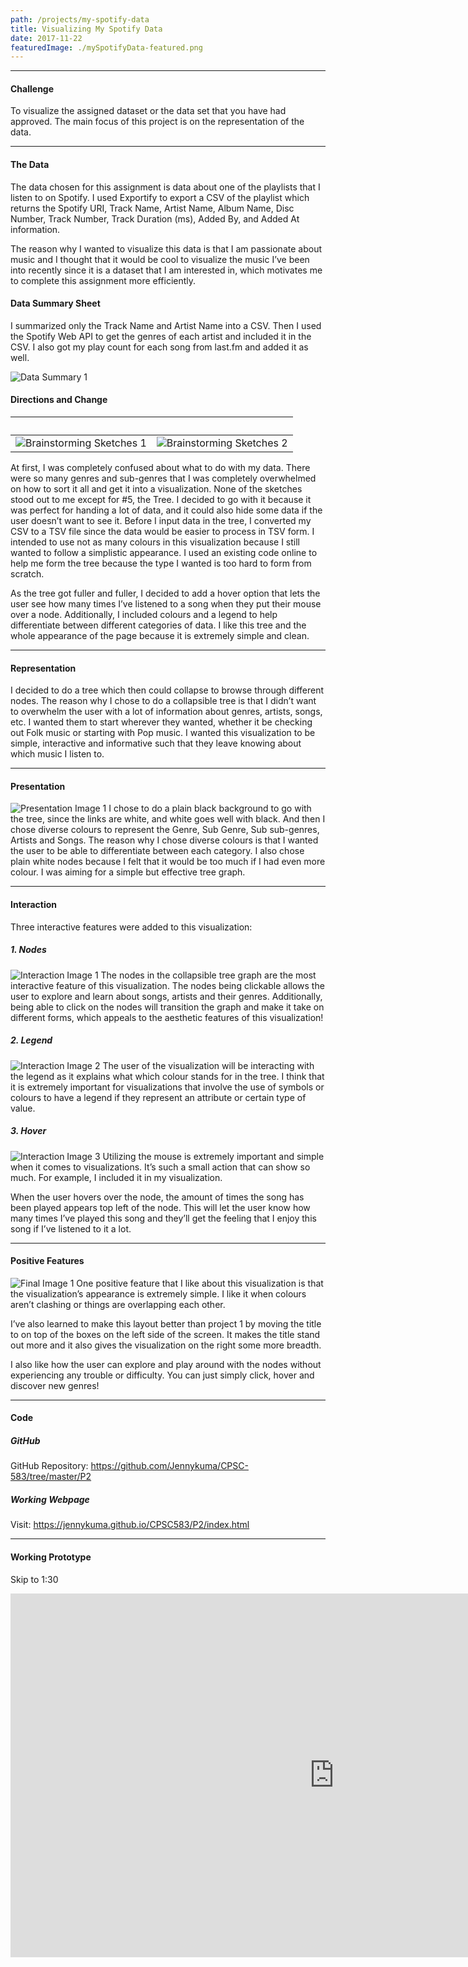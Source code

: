 ```yaml
---
path: /projects/my-spotify-data
title: Visualizing My Spotify Data
date: 2017-11-22
featuredImage: ./mySpotifyData-featured.png
---
```

---
#### Challenge
To visualize the assigned dataset or the data set that you have had approved.
The main focus of this project is on the representation of the data.

---
#### The Data
The data chosen for this assignment is data about one of the playlists that I listen to on Spotify. I used Exportify to export a CSV of the playlist which returns the Spotify URI, Track Name, Artist Name, Album Name, Disc Number, Track Number, Track Duration (ms), Added By, and Added At information.

The reason why I wanted to visualize this data is that I am passionate about music and I thought that it would be cool to visualize the music I’ve been into recently since it is a dataset that I am interested in, which motivates me to complete this assignment more efficiently.

#### Data Summary Sheet
I summarized only the Track Name and Artist Name into a CSV. Then I used the Spotify Web API to get the genres of each artist and included it in the CSV. I also got my play count for each song from last.fm and added it as well.

![Data Summary 1](./data-1.jpg "A snapshot of my data in CSV form")

#### Directions and Change
| &nbsp; | &nbsp; |
|:-:|:-:|
| ![Brainstorming Sketches 1](./sketch-1.jpg) | ![Brainstorming Sketches 2](./sketch-2.jpg) |
At first, I was completely confused about what to do with my data. There were so many genres and sub-genres that I was completely overwhelmed on how to sort it all and get it into a visualization. None of the sketches stood out to me except for #5, the Tree. I decided to go with it because it was perfect for handing a lot of data, and it could also hide some data if the user doesn’t want to see it. Before I input data in the tree, I converted my CSV to a TSV file since the data would be easier to process in TSV form. I intended to use not as many colours in this visualization because I still wanted to follow a simplistic appearance. I used an existing code online to help me form the tree because the type I wanted is too hard to form from scratch.

As the tree got fuller and fuller, I decided to add a hover option that lets the user see how many times I’ve listened to a song when they put their mouse over a node. Additionally, I included colours and a legend to help differentiate between different categories of data. I like this tree and the whole appearance of the page because it is extremely simple and clean. 

---
#### Representation
I decided to do a tree which then could collapse to browse through different nodes. The reason why I chose to do a collapsible tree is that I didn’t want to overwhelm the user with a lot of information about genres, artists, songs, etc. I wanted them to start wherever they wanted, whether it be checking out Folk music or starting with Pop music. I wanted this visualization to be simple, interactive and informative such that they leave knowing about which music I listen to.

---
#### Presentation
![Presentation Image 1](./presentation-1.png "Snapshot of some of the nodes within the tree graph")
I chose to do a plain black background to go with the tree, since the links are white, and white goes well with black. And then I chose diverse colours to represent the Genre, Sub Genre, Sub sub-genres, Artists and Songs. The reason why I chose diverse colours is that I wanted the user to be able to differentiate between each category. I also chose plain white nodes because I felt that it would be too much if I had even more colour. I was aiming for a simple but effective tree graph.

---
#### Interaction
Three interactive features were added to this visualization:

##### 1. Nodes
![Interaction Image 1](./interaction-1.png "A branch of the tree that shows the distinct colours")
The nodes in the collapsible tree graph are the most interactive feature of this visualization. The nodes being clickable allows the user to explore and learn about songs, artists and their genres. 
Additionally, being able to click on the nodes will transition the graph and make it take on different forms, which appeals to the aesthetic features of this visualization!

##### 2. Legend
![Interaction Image 2](./interaction-2.png "The legend that shows what each colour indicates")
The user of the visualization will be interacting with the legend as it explains what which colour stands for in the tree. 
I think that it is extremely important for visualizations that involve the use of symbols or colours to have a legend if they represent an attribute or certain type of value. 

##### 3. Hover
![Interaction Image 3](./interaction-3.png "Play count appears on hover")
Utilizing the mouse is extremely important and simple when it comes to visualizations. It’s such a small action that can show so much. For example, I included it in my visualization. 

When the user hovers over the node, the amount of times the song has been played appears top left of the node. This will let the user know how many times I’ve played this song and they’ll get the feeling that I enjoy this song if I’ve listened to it a lot.

---
#### Positive Features
![Final Image 1](./final-1.png "A complete view of the visualization")
One positive feature that I like about this visualization is that the visualization’s appearance is extremely simple. I like it when colours aren’t clashing or things are overlapping each other. 

I’ve also learned to make this layout better than project 1 by moving the title to on top of the boxes on the left side of the screen. It makes the title stand out more and it also gives the visualization on the right some more breadth.

I also like how the user can explore and play around with the nodes without experiencing any trouble or difficulty. You can just simply click, hover and discover new genres!

---
#### Code
##### GitHub
GitHub Repository: <a target="_blank" href="https://github.com/Jennykuma/CPSC-583/tree/master/P2">https://github.com/Jennykuma/CPSC-583/tree/master/P2</a>

##### Working Webpage
Visit: <a target="_blank" href="https://jennykuma.github.io/CPSC583/P2/index.html">https://jennykuma.github.io/CPSC583/P2/index.html</a>

---
#### Working Prototype
Skip to 1:30

<iframe width="1035" height="582" src="https://www.youtube.com/embed/AdZMxk9ZLD4" frameborder="0" allow="accelerometer; autoplay; encrypted-media; gyroscope; picture-in-picture" allowfullscreen></iframe>